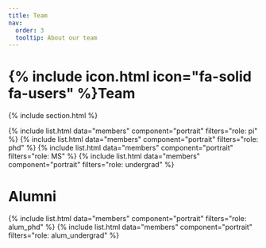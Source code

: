 ```yaml
---
title: Team
nav:
  order: 3
  tooltip: About our team
---
```


# {% include icon.html icon="fa-solid fa-users" %}Team

{% include section.html %}

{% include list.html data="members" component="portrait" filters="role: pi" %}
{% include list.html data="members" component="portrait" filters="role: phd" %}
{% include list.html data="members" component="portrait" filters="role: MS" %}
{% include list.html data="members" component="portrait" filters="role: undergrad" %}

# Alumni

{% include list.html data="members" component="portrait" filters="role: alum_phd" %}
{% include list.html data="members" component="portrait" filters="role: alum_undergrad" %}
